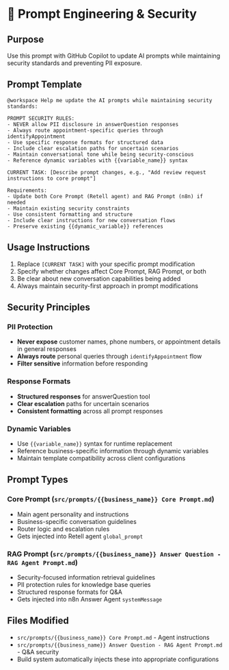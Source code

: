 # 📝 Prompt Engineering & Security

## Purpose
Use this prompt with GitHub Copilot to update AI prompts while maintaining security standards and preventing PII exposure.

## Prompt Template

```
@workspace Help me update the AI prompts while maintaining security standards:

PROMPT SECURITY RULES:
- NEVER allow PII disclosure in answerQuestion responses
- Always route appointment-specific queries through identifyAppointment
- Use specific response formats for structured data
- Include clear escalation paths for uncertain scenarios
- Maintain conversational tone while being security-conscious
- Reference dynamic variables with {{variable_name}} syntax

CURRENT TASK: [Describe prompt changes, e.g., "Add review request instructions to core prompt"]

Requirements:
- Update both Core Prompt (Retell agent) and RAG Prompt (n8n) if needed
- Maintain existing security constraints
- Use consistent formatting and structure
- Include clear instructions for new conversation flows
- Preserve existing {{dynamic_variable}} references
```

## Usage Instructions

1. Replace `[CURRENT TASK]` with your specific prompt modification
2. Specify whether changes affect Core Prompt, RAG Prompt, or both
3. Be clear about new conversation capabilities being added
4. Always maintain security-first approach in prompt modifications

## Security Principles

### PII Protection
- **Never expose** customer names, phone numbers, or appointment details in general responses
- **Always route** personal queries through `identifyAppointment` flow
- **Filter sensitive** information before responding

### Response Formats
- **Structured responses** for answerQuestion tool
- **Clear escalation** paths for uncertain scenarios
- **Consistent formatting** across all prompt responses

### Dynamic Variables
- Use `{{variable_name}}` syntax for runtime replacement
- Reference business-specific information through dynamic variables
- Maintain template compatibility across client configurations

## Prompt Types

### Core Prompt (`src/prompts/{{business_name}} Core Prompt.md`)
- Main agent personality and instructions
- Business-specific conversation guidelines
- Router logic and escalation rules
- Gets injected into Retell agent `global_prompt`

### RAG Prompt (`src/prompts/{{business_name}} Answer Question - RAG Agent Prompt.md`)
- Security-focused information retrieval guidelines
- PII protection rules for knowledge base queries
- Structured response formats for Q&A
- Gets injected into n8n Answer Agent `systemMessage`

## Files Modified

- `src/prompts/{{business_name}} Core Prompt.md` - Agent instructions
- `src/prompts/{{business_name}} Answer Question - RAG Agent Prompt.md` - Q&A security
- Build system automatically injects these into appropriate configurations